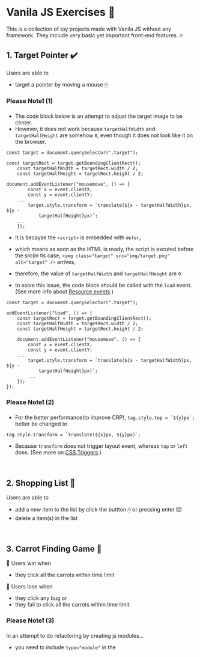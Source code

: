 # Vanila JS Exercises 💛

This is a collection of toy projects made with Vanila JS without any framework.
They include very basic yet important front-end features. 🔥
<br />

## 1. Target Pointer ✔️

Users are able to
-  target a pointer by moving a mouse 🖱

### Please Note❗️ (1)
- The code block below is an attempt to adjust the target image to be center.
- However, it does not work because `targetHalfWidth` and `targetHalfHeight` are somehow `0`, even though it does not look like it on the browser.
```
const target = document.querySelector(".target");

const targetRect = target.getBoundingClientRect();
	const targetHalfWidth = targetRect.width / 2;
	const targetHalfHeight = targetRect.height / 2;
  
document.addEventListener("mousemove", () => {
		const x = event.clientX;
		const y = event.clientY;
    ...
		target.style.transform = `translate(${x - targetHalfWidth}px, ${y -
			targetHalfHeight}px)`;
    ...
	});
```
- It is becayse the `<script>` is embedded with `defer`,
- which means as soon as the HTML is ready, the script is excuted before the src(in tis case, `<img class="target" src="img/target.png" alt="target" />` arrives,
- therefore, the value of `targetHalfWidth` and `targetHalfHeight` are `0`.

- to solve this issue, the code block should be called with the `load` event. (See more info about [Resource events](https://developer.mozilla.org/en-US/docs/Web/Events).)
```
const target = document.querySelector(".target");

addEventListener("load", () => {
	const targetRect = target.getBoundingClientRect();
	const targetHalfWidth = targetRect.width / 2;
	const targetHalfHeight = targetRect.height / 2;

	document.addEventListener("mousemove", () => {
		const x = event.clientX;
		const y = event.clientY;
    ...
		target.style.transform = `translate(${x - targetHalfWidth}px, ${y -
			targetHalfHeight}px)`;
		...
	});
});

```
### Please Note❗️ (2)
- For the better performance(to improve CRP), 
```tag.style.top = `${y}px`;``` better be changed to
```
tag.style.transform = `translate(${x}px, ${y}px)`;
```
- Because `transform` does not trigger layout event, whereas `top` or `left` does. (See more on [CSS Triggers](https://csstriggers.com/).)

<br />

## 2. Shopping List 🛒 

Users are able to
-  add a new item to the list by click the buttton 🖱 or pressing enter ⌨️
-  delete a item(s) in the list

<br />

## 3. Carrot Finding Game 🥕 
🎉  Users win when
-  they click all the carrots within time limit

💩  Users lose when
- they click any bug or
- they fail to click all the carrots within time limit



### Please Note❗️ (3)
In an attempt to do refactoring by creating js modules...
- you need to include ```type="module"``` in the <script> element, to declare this script as a module
- for example: to import the ```main.js``` script, we use this:
```
<script type="module" src="main.js"></script>
```

During this process, you might run into an error in local testing environment 🤦🏻‍♀️ 
- if you try to load the HTML file locally (i.e. with a ``` file:// ``` URL), 
- you'll run into CORS errors due to JavaScript module security requirements. 
- You need to do your testing through a server. [MORE INFO HERE](https://developer.mozilla.org/en-US/docs/Web/JavaScript/Guide/Modules)
- ✨ SOLUTION ✨ : (if you use VS Code) install [Live Server](https://marketplace.visualstudio.com/items?itemName=ritwickdey.LiveServer) extension


